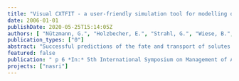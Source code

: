 ```yaml
---
title: "Visual CXTFIT - a user-friendly simulation tool for modelling one-dimensional transport, sorption and degradation processes during bank filtration"
date: 2006-01-01
publishDate: 2020-05-25T15:14:05Z
authors: [ "Nützmann, G.", "Holzbecher, E.", "Strahl, G.", "Wiese, B.", "Licht, E.", "Grützmacher, G." ]
publication_types: ["0"]
abstract: "Successful predictions of the fate and transport of solutes during bank filtration and artificial groundwater recharge depends on the availability of accurate transport parameters. We expand the CXTFIT code (Toride et al., 1995) in order to improve the handling by pre- and post processing modules under Microsoft EXCEL. Inverse modelling results of column experiments with tracers, pharmaceutical residuals and algae toxins demonstrate the applicability of the advanced simulation tool."
featured: false
publication: " p 6 *In:* 5th International Symposium on Management of Aquifer Recharge / IHP-VI, Series on Groundwater. Berlin. 11. - 16.6.2005"
projects: ["nasri"]
---
```


